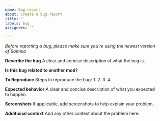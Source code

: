 ```yaml
---
name: Bug report
about: Create a bug report
title: ''
labels: bug
assignees: ''

---
```


*Before reporting a bug, please make sure you're using the newest version of Somnia*

**Describe the bug**
A clear and concise description of what the bug is.

**Is this bug related to another mod?**


**To Reproduce**
Steps to reproduce the bug:
1.
2.
3.
4.

**Expected behavior**
A clear and concise description of what you expected to happen.

**Screenshots**
If applicable, add screenshots to help explain your problem.

**Additional context**
Add any other context about the problem here.
